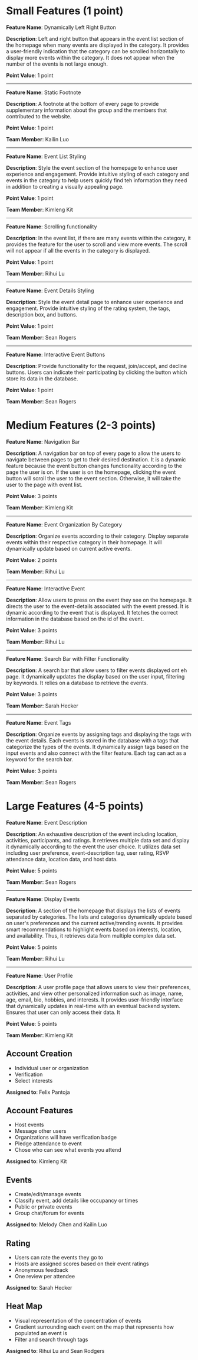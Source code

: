 # Small Features (1 point)

**Feature Name**: Dynamically Left Right Button

**Description**: Left and right button that appears in the event list section of the homepage when many events are displayed in the category. It provides a user-friendly indication that the category can be scrolled horizontally to display more events within the category. It does not appear when the number of the events is not large enough.

**Point Value**: 1 point

---

**Feature Name**: Static Footnote

**Description**: A footnote at the bottom of every page to provide supplementary information about the group and the members that contributed to the website.

**Point Value**: 1 point

**Team Member**: Kailin Luo

---

**Feature Name**: Event List Styling

**Description**: Style the event section of the homepage to enhance user experience and engagement. Provide intuitive styling of each category and events in the category to help users quickly find teh information they need in addition to creating a visually appealing page. 

**Point Value**: 1 point

**Team Member**: Kimleng Kit

---

**Feature Name**: Scrolling functionality

**Description**: In the event list, if there are many events within the category, it provides the feature for the user to scroll and view more events. The scroll will not appear if all the events in the category is displayed.

**Point Value**: 1 point

**Team Member**: Rihui Lu

---

**Feature Name**: Event Details Styling

**Description**: Style the event detail page to enhance user experience and engagement. Provide intuitive styling of the rating system, the tags, description box, and buttons.

**Point Value**: 1 point

**Team Member**: Sean Rogers

---

**Feature Name**: Interactive Event Buttons

**Description**: Provide functionality for the request, join/accept, and decline buttons. Users can indicate their participating by clicking the button which store its data in the database.

**Point Value**: 1 point

**Team Member**: Sean Rogers

# Medium Features (2-3 points)

**Feature Name**: Navigation Bar

**Description**: A navigation bar on top of every page to allow the users to navigate between pages to get to their desired destination. It is a dynamic feature because the event button changes functionality according to the page the user is on. If the user is on the homepage, clicking the event button will scroll the user to the event section. Otherwise, it will take the user to the page with event list.

**Point Value**: 3 points

**Team Member**: Kimleng Kit

---

**Feature Name**: Event Organization By Category

**Description**: Organize events according to their category. Display separate events within their respective category in their homepage. It will dynamically update based on current active events.

**Point Value**: 2 points

**Team Member**: Rihui Lu

---

**Feature Name**: Interactive Event

**Description**: Allow users to press on the event they see on the homepage. It directs the user to the event-details associated with the event pressed. It is dynamic according to the event that is displayed. It fetches the correct information in the database based on the id of the event.

**Point Value**: 3 points

**Team Member**: Rihui Lu

---

**Feature Name**: Search Bar with Filter Functionality

**Description**: A search bar that allow users to filter events displayed ont eh page. It dynamically updates the display based on the user input, filtering by keywords. It relies on a database to retrieve the events.

**Point Value**: 3 points

**Team Member**: Sarah Hecker

---

**Feature Name**: Event Tags

**Description**: Organize events by assigning tags and displaying the tags with the event details. Each events is stored in the database with a tags that categorize the types of the events. It dynamically assign tags based on the input events and also connect with the filter feature. Each tag can act as a keyword for the search bar.

**Point Value**: 3 points

**Team Member**: Sean Rogers

# Large Features (4-5 points)

**Feature Name**: Event Description

**Description**: An exhaustive description of the event including location, activities, participants, and ratings. It retrieves multiple data set and display it dynamically according to the event the user choice. It utilizes data set including user preference, event-description tag, user rating, RSVP attendance data, location data, and host data. 

**Point Value**: 5 points

**Team Member**: Sean Rogers

---

**Feature Name**: Display Events

**Description**: A section of the homepage that displays the lists of events separated by categories. The lists and categories dynamically update based on user's preferences and the current active/trending events. It provides smart recommendations to highlight events based on interests, location, and availability. Thus, it retrieves data from multiple complex data set.

**Point Value**: 5 points

**Team Member**: Rihui Lu

---

**Feature Name**: User Profile

**Description**: A user profile page that allows users to view their preferences, activities, and view other personalized information such as image, name, age, email, bio, hobbies, and interests. It provides user-friendly interface that dynamically updates in real-time with an eventual backend system. Ensures that user can only access their data. It 

**Point Value**: 5 points

**Team Member**: Kimleng Kit

## Account Creation
- Individual user or organization
- Verification
- Select interests

**Assigned to**: Felix Pantoja

## Account Features
- Host events
- Message other users
- Organizations will have verification badge
- Pledge attendance to event
- Chose who can see what events you attend

**Assigned to**: Kimleng Kit

## Events
- Create/edit/manage events
- Classify event, add details like occupancy or times
- Public or private events
- Group chat/forum for events

**Assigned to**: Melody Chen and Kailin Luo


## Rating
-  Users can rate the events they go to
-  Hosts are assigned scores based on their event ratings
-  Anonymous feedback
-  One review per attendee

**Assigned to**: Sarah Hecker

## Heat Map
- Visual representation of the concentration of events
- Gradient surrounding each event on the map that represents how populated an event is
- Filter and search through tags

**Assigned to**: Rihui Lu and Sean Rodgers
